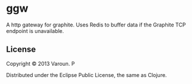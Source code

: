 # ggw

A http gateway for graphite. Uses Redis to buffer data if the Graphite TCP
endpoint is unavailable.

## License

Copyright © 2013 Varoun. P

Distributed under the Eclipse Public License, the same as Clojure.
